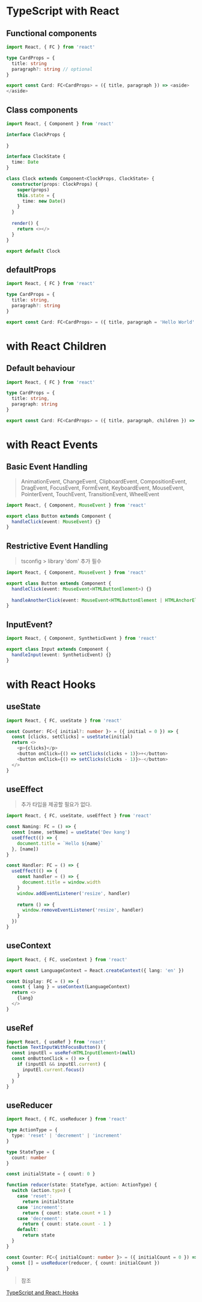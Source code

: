 # TypeScript with React

## Functional components

```typescript jsx
import React, { FC } from 'react'

type CardProps = {
  title: string
  paragraph?: string // optional
}

export const Card: FC<CardProps> = ({ title, paragraph }) => <aside>
</aside>
```

## Class components

```typescript jsx
import React, { Component } from 'react'

interface ClockProps {
  
}

interface ClockState {
  time: Date
}

class Clock extends Component<ClockProps, ClockState> {
  constructor(props: ClockProps) {
    super(props)
    this.state = {
      time: new Date()
    }
  }
  
  render() {
    return <></>
  }
}

export default Clock
```

## defaultProps
```typescript jsx
import React, { FC } from 'react'

type CardProps = {
  title: string,
  paragraph?: string
}

export const Card: FC<CardProps> = ({ title, paragraph = 'Hello World' }) => <></>
```

# with React Children

## Default behaviour
```typescript jsx
import React, { FC } from 'react'

type CardProps = {
  title: string,
  paragraph: string
}

export const Card: FC<CardProps> = ({ title, paragraph, children }) => <></>
```

# with React Events

## Basic Event Handling
> AnimationEvent, ChangeEvent, ClipboardEvent, CompositionEvent, DragEvent, FocusEvent, FormEvent, KeyboardEvent, MouseEvent, PointerEvent, TouchEvent, TransitionEvent, WheelEvent
```typescript jsx
import React, { Component, MouseEvent } from 'react'

export class Button extends Component {
  handleClick(event: MouseEvent) {}
}
```

## Restrictive Event Handling
> tsconfig > library 'dom' 추가 필수

```typescript jsx
import React, { Component, MouseEvent } from 'react'

export class Button extends Component {
  handleClick(event: MouseEvent<HTMLButtonElement>) {}
  
  handleAnotherClick(event: MouseEvent<HTMLButtonElement | HTMLAnchorElement>) {}
}
```

## InputEvent?
```typescript jsx
import React, { Component, SyntheticEvent } from 'react'

export class Input extends Component {
  handleInput(event: SyntheticEvent) {}
}
```

# with React Hooks

## useState

```typescript jsx
import React, { FC, useState } from 'react'

const Counter: FC<{ initial?: number }> = ({ initial = 0 }) => {
  const [clicks, setClicks] = useState(initial)
  return <>
    <p>{clicks}</p>
    <button onClick={() => setClicks(clicks + 1)}>+</button>
    <button onClick={() => setClicks(clicks - 1)}>-</button>
  </>
}
```

## useEffect
> 추가 타입을 제공할 필요가 없다.

```typescript jsx
import React, { FC, useState, useEffect } from 'react'

const Naming: FC = () => {
  const [name, setName] = useState('Dev kang')
  useEffect(() => {
    document.title = `Hello ${name}`
  }, [name])
}

const Handler: FC = () => {
  useEffect(() => {
    const handler = () => {
      document.title = window.width
    }
    window.addEventListener('resize', handler)
    
    return () => {
      window.removeEventListener('resize', handler)
    }
  })
}

```

## useContext
```typescript jsx
import React, { FC, useContext } from 'react'

export const LanguageContext = React.createContext({ lang: 'en' })

const Display: FC = () => {
  const { lang } = useContext(LanguageContext)
  return <>
    {lang}
  </>
}
```

## useRef
```typescript jsx
import React, { useRef } from 'react'
function TextInputWithFocusButton() {
  const inputEl = useRef<HTMLInputElement>(null)
  const onButtonClick = () => {
    if (inputEl && inputEl.current) {
      inputEl.current.focus()
    }
  }
}
```

## useReducer
```typescript jsx
import React, { FC, useReducer } from 'react'

type ActionType = {
  type: 'reset' | 'decrement' | 'increment'
}

type StateType = {
  count: number
}

const initialState = { count: 0 }

function reducer(state: StateType, action: ActionType) {
  switch (action.type) {
    case 'reset':
      return initialState
    case 'increment':
      return { count: state.count + 1 }
    case 'decrement':
      return { count: state.count - 1 }
    default:
      return state
  }
}

const Counter: FC<{ initialCount: number }> = ({ initialCount = 0 }) => {
  const [] = useReducer(reducer, { count: initialCount })
}
```

> 참조 

[TypeScript and React: Hooks](https://fettblog.eu/typescript-react/hooks/)
